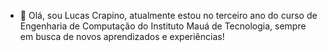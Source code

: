 - 👋 Olá, sou Lucas Crapino, atualmente estou no terceiro ano do curso de Engenharia de Computação do Instituto Mauá de Tecnologia, sempre em busca de novos aprendizados e experiências!

<!---
LucasCrapino/LucasCrapino is a ✨ special ✨ repository because its `README.md` (this file) appears on your GitHub profile.
You can click the Preview link to take a look at your changes.
---> 
